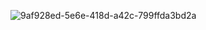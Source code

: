 ![9af928ed-5e6e-418d-a42c-799ffda3bd2a](https://wakatime.com/share/@acf299bd-eab3-4162-abbf-ee43aacff354/364f7a89-967b-411f-806f-dc3021432d6b.svg)

<!--
**spyrbri/spyrbri** is a ✨ _special_ ✨ repository because its `README.md` (this file) appears on your GitHub profile.


-->
